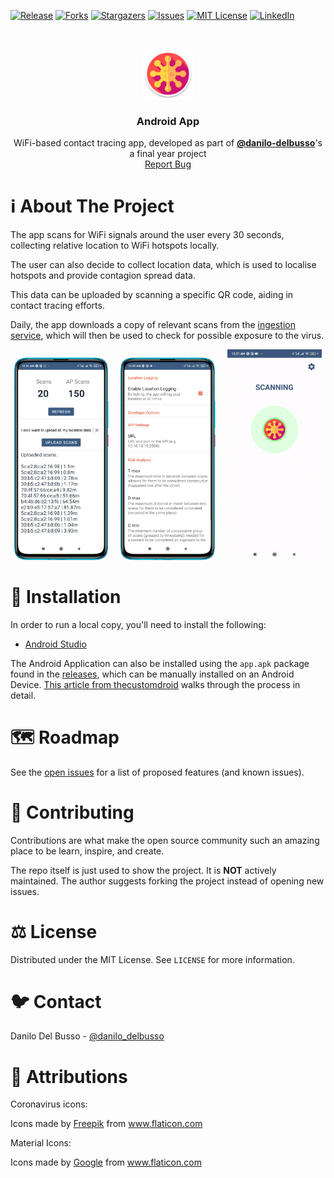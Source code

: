 [![Release][release-shield]][release-url]
[![Forks][forks-shield]][forks-url]
[![Stargazers][stars-shield]][stars-url]
[![Issues][issues-shield]][issues-url]
[![MIT License][license-shield]][license-url]
[![LinkedIn][linkedin-shield]][linkedin-url]

<!-- PROJECT LOGO -->
<br />
<p align="center">
  <a href="https://github.com/wifi-tracing/android-app">
    <img src="docs/icon.png" alt="Logo" width="80" height="80">
  </a>

  <h3 align="center">Android App</h3>

  <p align="center">
    WiFi-based contact tracing app, developed as part of <a href="https://github.com/danilo-delbusso"><b>@danilo-delbusso</b></a>'s a final year project
    <br />
    <a href="https://github.com/wifi-tracing/android-app/issues">Report Bug</a>
  </p>
</p>


# ℹ About The Project

The app scans for WiFi signals around the user every 30 seconds, collecting relative location to WiFi hotspots locally.

The user can also decide to collect location data, which is used to localise hotspots and provide contagion spread data.

This data can be uploaded by scanning a specific QR code, aiding in contact tracing efforts.

Daily, the app downloads a copy of relevant scans from the [ingestion service](https://www.github.com/wifi-tracing/server), which will then be used to check for possible exposure to the virus.

<p align="center">
  <img alt="upload data page" src="docs/screenshot-1.png" width="30%">
&nbsp; &nbsp; 
  <img alt="developer settings page" src="docs/screenshot-2.png" width="30%">
  &nbsp; &nbsp;
    <img alt="main page" src="docs/screenshot-3.gif" width="30%">

</p>

# 💽 Installation

In order to run a local copy, you'll need to install the following:

* [Android Studio](https://developer.android.com/studio/install)

The Android Application can also be installed using the `app.apk` package found in the [releases](https://github.com/wifi-tracing/android-app/releases), which can be manually installed on an Android Device. [This article from thecustomdroid](https://www.thecustomdroid.com/how-to-install-apk-on-android/) walks through the process in detail.

<!-- ROADMAP -->
# 🗺 Roadmap

See the [open issues](https://github.com/wifi-tracing/android-app/issues) for a list of proposed features (and known issues).


<!-- CONTRIBUTING -->
# 💁 Contributing

Contributions are what make the open source community such an amazing place to be learn, inspire, and create.


The repo itself is just used to show the project. It is **NOT** actively maintained. The author suggests forking the project instead of opening new issues.

<!-- LICENSE -->
# ⚖ License

Distributed under the MIT License. See `LICENSE` for more information.

<!-- CONTACT -->
# 🐦 Contact

Danilo Del Busso - [@danilo_delbusso](https://twitter.com/danilo_delbusso)


# 🙏 Attributions

Coronavirus icons:
<div>Icons made by <a href="https://www.freepik.com" title="Freepik">Freepik</a> from <a href="https://www.flaticon.com/" title="Flaticon">www.flaticon.com</a></div>

Material Icons:
<div>Icons made by <a href="https://www.flaticon.com/authors/google" title="Google">Google</a> from <a href="https://www.flaticon.com/" title="Flaticon">www.flaticon.com</a></div>

<!-- MARKDOWN LINKS & IMAGES -->
<!-- https://www.markdownguide.org/basic-syntax/#reference-style-links -->
[release-shield]: https://img.shields.io/github/v/release/wifi-tracing/android-app?style=for-the-badge
[release-url]: https://github.com/wifi-tracing/android-app/releases
[forks-shield]: https://img.shields.io/github/forks/wifi-tracing/android-app.svg?style=for-the-badge
[forks-url]: https://github.com/wifi-tracing/android-app/network/members
[stars-shield]: https://img.shields.io/github/stars/wifi-tracing/android-app.svg?style=for-the-badge
[stars-url]: https://github.com/wifi-tracing/android-app/stargazers
[issues-shield]: https://img.shields.io/github/issues/wifi-tracing/android-app.svg?style=for-the-badge
[issues-url]: https://github.com/wifi-tracing/android-app/issues
[license-shield]: https://img.shields.io/github/license/wifi-tracing/android-app.svg?style=for-the-badge
[license-url]: https://github.com/wifi-tracing/android-app/blob/master/LICENSE.txt
[linkedin-shield]: https://img.shields.io/badge/-LinkedIn-black.svg?style=for-the-badge&logo=linkedin&colorB=555
[linkedin-url]: https://www.linkedin.com/in/danilo-delbusso/
